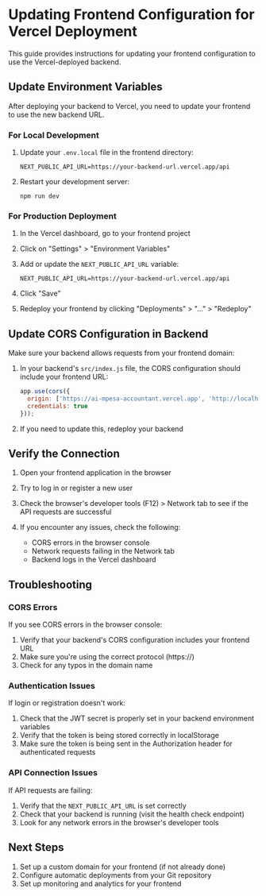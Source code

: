 # Updating Frontend Configuration for Vercel Deployment

This guide provides instructions for updating your frontend configuration to use the Vercel-deployed backend.

## Update Environment Variables

After deploying your backend to Vercel, you need to update your frontend to use the new backend URL.

### For Local Development

1. Update your `.env.local` file in the frontend directory:
   ```
   NEXT_PUBLIC_API_URL=https://your-backend-url.vercel.app/api
   ```

2. Restart your development server:
   ```
   npm run dev
   ```

### For Production Deployment

1. In the Vercel dashboard, go to your frontend project

2. Click on "Settings" > "Environment Variables"

3. Add or update the `NEXT_PUBLIC_API_URL` variable:
   ```
   NEXT_PUBLIC_API_URL=https://your-backend-url.vercel.app/api
   ```

4. Click "Save"

5. Redeploy your frontend by clicking "Deployments" > "..." > "Redeploy"

## Update CORS Configuration in Backend

Make sure your backend allows requests from your frontend domain:

1. In your backend's `src/index.js` file, the CORS configuration should include your frontend URL:
   ```javascript
   app.use(cors({
     origin: ['https://ai-mpesa-accountant.vercel.app', 'http://localhost:3000'],
     credentials: true
   }));
   ```

2. If you need to update this, redeploy your backend

## Verify the Connection

1. Open your frontend application in the browser

2. Try to log in or register a new user

3. Check the browser's developer tools (F12) > Network tab to see if the API requests are successful

4. If you encounter any issues, check the following:
   - CORS errors in the browser console
   - Network requests failing in the Network tab
   - Backend logs in the Vercel dashboard

## Troubleshooting

### CORS Errors

If you see CORS errors in the browser console:

1. Verify that your backend's CORS configuration includes your frontend URL
2. Make sure you're using the correct protocol (https://)
3. Check for any typos in the domain name

### Authentication Issues

If login or registration doesn't work:

1. Check that the JWT secret is properly set in your backend environment variables
2. Verify that the token is being stored correctly in localStorage
3. Make sure the token is being sent in the Authorization header for authenticated requests

### API Connection Issues

If API requests are failing:

1. Verify that the `NEXT_PUBLIC_API_URL` is set correctly
2. Check that your backend is running (visit the health check endpoint)
3. Look for any network errors in the browser's developer tools

## Next Steps

1. Set up a custom domain for your frontend (if not already done)
2. Configure automatic deployments from your Git repository
3. Set up monitoring and analytics for your frontend 